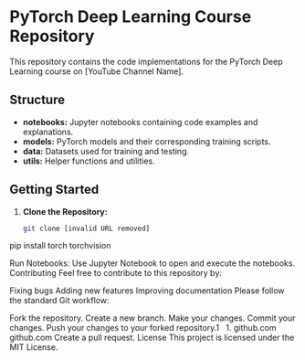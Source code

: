 
 # PyTorch Deep Learning Course Repository

This repository contains the code implementations for the PyTorch Deep Learning course on [YouTube Channel Name]. 

## Structure

* **notebooks:** Jupyter notebooks containing code examples and explanations.
* **models:** PyTorch models and their corresponding training scripts.
* **data:** Datasets used for training and testing.
* **utils:** Helper functions and utilities.

## Getting Started

1. **Clone the Repository:**
   ```bash
   git clone [invalid URL removed]

pip install torch torchvision


Run Notebooks:
Use Jupyter Notebook to open and execute the notebooks.
Contributing
Feel free to contribute to this repository by:

Fixing bugs
Adding new features
Improving documentation
Please follow the standard Git workflow:

Fork the repository.
Create a new branch.
Make your changes.
Commit your changes.
Push your changes to your forked repository.1   
1.
github.com
github.com
Create a pull request.
License
This project is licensed under the MIT License.
